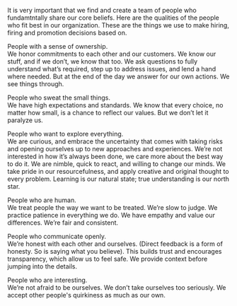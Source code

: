 It is very important that we find and create a team of people who fundamtntally share our core beliefs. Here are the qualities of the people who fit best in our organization. These are the things we use to make hiring, firing and promotion decisions based on.

People with a sense of ownership.  
We honor commitments to each other and our customers. We know our stuff, and if we don’t, we know that too. We ask questions to fully understand what’s required, step up to address issues, and lend a hand where needed. But at the end of the day we answer for our own actions. We see things through.

People who sweat the small things.  
We have high expectations and standards. We know that every choice, no matter how small, is a chance to reflect our values. But we don’t let it paralyze us.

People who want to explore everything.  
We are curious, and embrace the uncertainty that comes with taking risks and opening ourselves up to new approaches and experiences. We’re not interested in how it’s always been done, we care more about the best way to do it. We are nimble, quick to react, and willing to change our minds. We take pride in our resourcefulness, and apply creative and original thought to every problem. Learning is our natural state; true understanding is our north star.

People who are human.  
We treat people the way we want to be treated. We’re slow to judge. We practice patience in everything we do. We have empathy and value our differences. We’re fair and consistent.

People who communicate openly.  
We’re honest with each other and ourselves. (Direct feedback is a form of honesty. So is saying what you believe). This builds trust and encourages transparency, which allow us to feel safe. We provide context before jumping into the details.

People who are interesting.  
We’re not afraid to be ourselves. We don’t take ourselves too seriously. We accept other people's quirkiness as much as our own.
